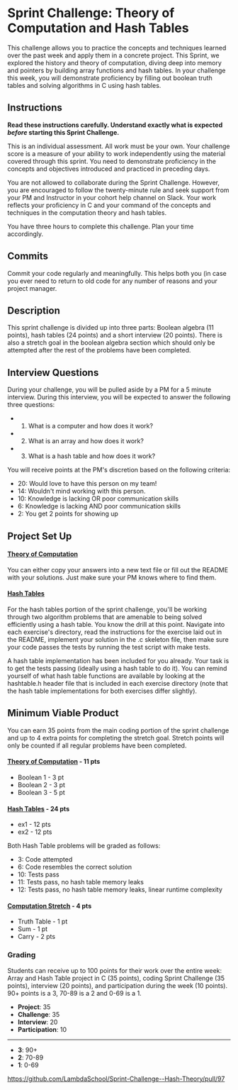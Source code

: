 # Sprint Challenge: Theory of Computation and Hash Tables

This challenge allows you to practice the concepts and techniques learned over the past week and apply them in a concrete project. This Sprint, we explored the history and theory of computation, diving deep into memory and pointers by building array functions and hash tables. In your challenge this week, you will demonstrate proficiency by filling out boolean truth tables and solving algorithms in C using hash tables.

## Instructions

**Read these instructions carefully. Understand exactly what is expected _before_ starting this Sprint Challenge.**

This is an individual assessment. All work must be your own. Your challenge score is a measure of your ability to work independently using the material covered through this sprint. You need to demonstrate proficiency in the concepts and objectives introduced and practiced in preceding days.

You are not allowed to collaborate during the Sprint Challenge. However, you are encouraged to follow the twenty-minute rule and seek support from your PM and Instructor in your cohort help channel on Slack. Your work reflects your proficiency in C and your command of the concepts and techniques in the computation theory and hash tables.

You have three hours to complete this challenge. Plan your time accordingly.

## Commits

Commit your code regularly and meaningfully. This helps both you (in case you ever need to return to old code for any number of reasons and your project manager.

## Description

This sprint challenge is divided up into three parts: Boolean algebra (11 points), hash tables (24 points) and a short interview (20 points). There is also a stretch goal in the boolean algebra section which should only be attempted after the rest of the problems have been completed.

## Interview Questions

During your challenge, you will be pulled aside by a PM for a 5 minute interview. During this interview, you will be expected to answer the following three questions:

  * 1. What is a computer and how does it work?
  * 2. What is an array and how does it work?
  * 3. What is a hash table and how does it work?

You will receive points at the PM's discretion based on the following criteria:

  * 20: Would love to have this person on my team!
  * 14: Wouldn't mind working with this person.
  * 10: Knowledge is lacking OR poor communication skills
  *  6: Knowledge is lacking AND poor communication skills
  *  2: You get 2 points for showing up



## Project Set Up

#### [Theory of Computation](https://github.com/LambdaSchool/Sprint-Challenge--Hash-Theory/tree/master/theory)

You can either copy your answers into a new text file or fill out the README with your solutions. Just make sure your PM knows where to find them.

#### [Hash Tables](https://github.com/LambdaSchool/Sprint-Challenge--Hash-Theory/tree/master/hash-tables)

For the hash tables portion of the sprint challenge, you'll be working through two algorithm problems that are amenable to being solved efficiently using a hash table. You know the drill at this point. Navigate into each exercise's directory, read the instructions for the exercise laid out in the README, implement your solution in the .c skeleton file, then make sure your code passes the tests by running the test script with make tests.

A hash table implementation has been included for you already. Your task is to get the tests passing (ideally using a hash table to do it). You can remind yourself of what hash table functions are available by looking at the hashtable.h header file that is included in each exercise directory (note that the hash table implementations for both exercises differ slightly).

## Minimum Viable Product

You can earn 35 points from the main coding portion of the sprint challenge and up to 4 extra points for completing the stretch goal. Stretch points will only be counted if all regular problems have been completed.

#### [Theory of Computation](https://github.com/LambdaSchool/Sprint-Challenge--Hash-Theory/tree/master/theory) - 11 pts
  * Boolean 1 - 3 pt
  * Boolean 2 - 3 pt
  * Boolean 3 - 5 pt

#### [Hash Tables](https://github.com/LambdaSchool/Sprint-Challenge--Hash-Theory/tree/master/hash-tables) - 24 pts
  * ex1 - 12 pts
  * ex2 - 12 pts

Both Hash Table problems will be graded as follows:
  *  3: Code attempted
  *  6: Code resembles the correct solution
  * 10: Tests pass
  * 11: Tests pass, no hash table memory leaks
  * 12: Tests pass, no hash table memory leaks, linear runtime complexity  


#### [Computation Stretch](https://github.com/LambdaSchool/Sprint-Challenge--Hash-Theory/tree/master/theory) - 4 pts
  * Truth Table - 1 pt
  * Sum - 1 pt
  * Carry - 2 pts



### Grading

Students can receive up to 100 points for their work over the entire week: Array and Hash Table project in C (35 points), coding Sprint Challenge (35 points), interview (20 points), and participation during the week (10 points). 90+ points is a 3, 70-89 is a 2 and 0-69 is a 1.

  * __Project__: 35
  * __Challenge__: 35
  * __Interview__: 20
  * __Participation__: 10
----------
  * __3__: 90+
  * __2__: 70-89
  * __1__: 0-69

  https://github.com/LambdaSchool/Sprint-Challenge--Hash-Theory/pull/97
